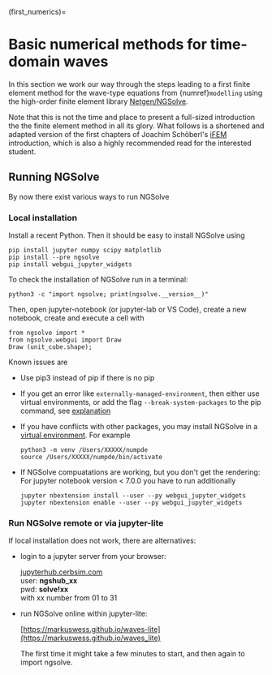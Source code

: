 (first_numerics)=
# Basic numerical methods for time-domain waves

In this section we work our way through the steps leading to a first finite element method for the wave-type equations from {numref}`modelling` using the high-order finite element library [Netgen/NGSolve](https://ngsolve.org).

Note that this is not the time and place to present a full-sized introduction the the finite element method in all its glory. What follows is a shortened and adapted version of the first chapters of Joachim Schöberl's [iFEM](https://jschoeberl.github.io/iFEM/) introduction, which is also a highly recommended read for the interested student.

## Running NGSolve

By now there exist various ways to run NGSolve

### Local installation
Install a recent Python. Then it should be easy to install NGSolve using

    pip install jupyter numpy scipy matplotlib
    pip install --pre ngsolve
    pip install webgui_jupyter_widgets


To check the installation of NGSolve run in a terminal:

    python3 -c "import ngsolve; print(ngsolve.__version__)"

Then, open jupyter-notebook (or jupyter-lab or VS Code), create a new notebook, create and execute a cell with

    from ngsolve import *
    from ngsolve.webgui import Draw
    Draw (unit_cube.shape);


Known issues are
- Use pip3 instead of pip if there is no pip
- If you get an error like `externally-managed-environment`, then either use
virtual environments, or add the flag `--break-system-packages` to the pip command, see [explanation](https://veronneau.org/python-311-pip-and-breaking-system-packages.html)

- If you have conflicts with other packages, you may install NGSolve in a [virtual environment](https://docs.python.org/3/library/venv.html#creating-virtual-environments). For example 

      python3 -m venv /Users/XXXXX/numpde
      source /Users/XXXXX/numpde/bin/activate

- If NGSolve compuatations are working, but you don't get the rendering: For jupyter notebook version < 7.0.0 you have to run additionally

      jupyter nbextension install --user --py webgui_jupyter_widgets
      jupyter nbextension enable --user --py webgui_jupyter_widgets


### Run NGSolve remote or via jupyter-lite

If local installation does not work, there are alternatives:

- login to a jupyter server from your browser:

  [jupyterhub.cerbsim.com](https://jupyterhub.cerbsim.com) <br>
  user: **ngshub_xx** <br>
  pwd:  **solve!xx** <br>
  with xx number from 01 to 31

  

- run NGSolve online within jupyter-lite:

  [https://markuswess.github.io/waves-lite](https://markuswess.github.io/waves_lite)

  The first time it might take a few minutes to start, and then again to import ngsolve.
